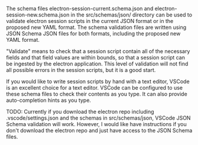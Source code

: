 The schema files electron-session-current.schema.json and electron-session-new.schema.json in the src/schemas/json/ directory can be used to validate electron session scripts in the current JSON format or in the proposed new YAML format. The schema validation files are written using JSON Schema JSON files for both formats, including the proposed new YAML format.

"Validate" means to check that a session script contain all of the necessary fields and that field values are within bounds, so that a session script can be ingested by the electron application. This level of validation will not find all possible errors in the session scripts, but it is a good start.

If you would like to write session scripts by hand with a text editor, VSCode is an excellent choice for a text editor. VSCode can be configured to use these schema files to check their contents as you type. It can also provide auto-completion hints as you type.

TODO: Currently if you download the electron repo including .vscode/settings.json and the schemas in src/schemas/json, VSCode JSON Schema validation will work. However, I would like have instructions if you don't download the electron repo and just have access to the JSON Schema files.